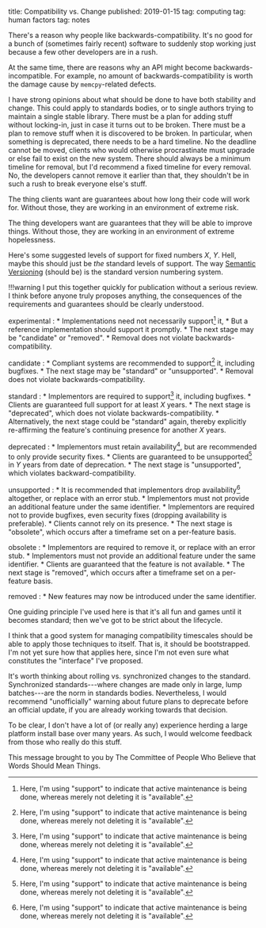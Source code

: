 title: Compatibility vs. Change
published: 2019-01-15
tag: computing
tag: human factors
tag: notes


There's a reason why people like backwards-compatibility.
It's no good for a bunch of (sometimes fairly recent) software to suddenly stop working just because a few other developers are in a rush.

At the same time, there are reasons why an API might become backwards-incompatible.
For example, no amount of backwards-compatibility is worth the damage cause by `memcpy`-related defects.


I have strong opinions about what should be done to have both stability and change.
This could apply to standards bodies, or to single authors trying to maintain a single stable library.
There must be a plan for adding stuff without locking-in, just in case it turns out to be broken.
There must be a plan to remove stuff when it is discovered to be broken.
In particular, when something is deprecated, there needs to be a hard timeline.
No the deadline cannot be moved, clients who would otherwise procrastinate must upgrade or else fail to exist on the new system.
There should always be a minimum timeline for removal, but I'd recommend a fixed timeline for every removal.
No, the developers cannot remove it earlier than that, they shouldn't be in such a rush to break everyone else's stuff.



The thing clients want are guarantees about how long their code will work for.
Without those, they are working in an environment of extreme risk.

The thing developers want are guarantees that they will be able to improve things.
Without those, they are working in an environment of extreme hopelessness.





Here's some suggested levels of support for fixed numbers _X_, _Y_.
Hell, maybe this should just be _the_ standard levels of support.
The way [Semantic Versioning](https://semver.org/) (should be) is the standard version numbering system.

!!!warning
    I put this together quickly for publication without a serious review.
    I think before anyone truly proposes anything, the consequences of the requirements and guarantees should be clearly understood.

experimental
:   * Implementations need not necessarily support[^support] it,
    * But a reference implementation should support it promptly.
    * The next stage may be "candidate" or "removed".
    * Removal does not violate backwards-compatibility.

candidate
:   * Compliant systems are recommended to support[^support] it, including bugfixes.
    * The next stage may be "standard" or "unsupported".
    * Removal does not violate backwards-compatibility.

standard
:   * Implementors are required to support[^support] it, including bugfixes.
    * Clients are guaranteed full support for at least _X_ years.
    * The next stage is "deprecated", which does not violate backwards-compatibility.
    * Alternatively, the next stage could be "standard" again, thereby explicitly re-affirming the feature's continuing presence for another _X_ years.

deprecated
:   * Implementors must retain availability[^support], but are recommended to only provide security fixes.
    * Clients are guaranteed to be unsupported[^support] in _Y_ years from date of deprecation.
    * The next stage is "unsupported", which violates backward-compatibility.

unsupported
:   * It is recommended that implementors drop availability[^support] altogether, or replace with an error stub.
    * Implementors must not provide an additional feature under the same identifier.
    * Implementors are required not to provide bugfixes, even security fixes (dropping availability is preferable).
    * Clients cannot rely on its presence.
    * The next stage is "obsolete", which occurs after a timeframe set on a per-feature basis.

obsolete
:   * Implementors are required to remove it, or replace with an error stub.
    * Implementors must not provide an additional feature under the same identifier.
    * Clients are guaranteed that the feature is not available.
    * The next stage is "removed", which occurs after a timeframe set on a per-feature basis.

removed
:   * New features may now be introduced under the same identifier.

[^support]: Here, I'm using "support" to indicate that active maintenance is being done, whereas merely not deleting it is "available".

One guiding principle I've used here is that it's all fun and games until it becomes standard; then we've got to be strict about the lifecycle.

I think that a good system for managing compatibility timescales should be able to apply those techniques to itself.
That is, it should be bootstrapped.
I'm not yet sure how that applies here, since I'm not even sure what constitutes the "interface" I've proposed.

It's worth thinking about rolling vs. synchronized changes to the standard.
Synchronized standards---where changes are made only in large, lump batches---are the norm in standards bodies.
Nevertheless, I would recommend "unofficially" warning about future plans to deprecate before an official update, if you are already working towards that decision.

To be clear, I don't have a lot of (or really any) experience herding a large platform install base over many years.
As such, I would welcome feedback from those who really do this stuff.

This message brought to you by The Committee of People Who Believe that Words Should Mean Things.
